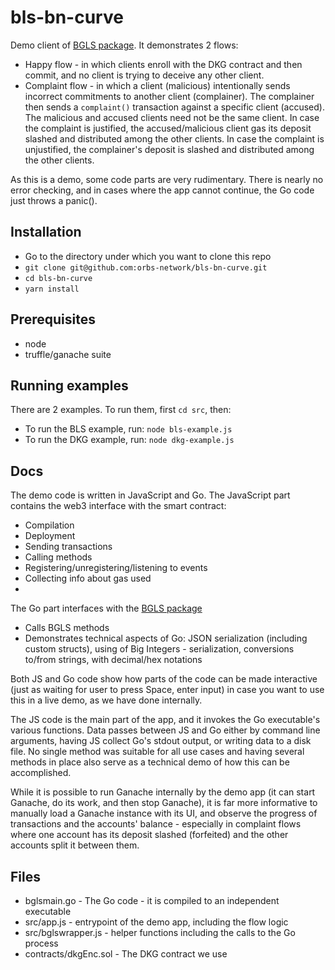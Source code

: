 # bls-bn-curve

Demo client of [BGLS package](https://github.com/orbs-network/bgls). It demonstrates 2 flows:
* Happy flow - in which clients enroll with the DKG contract and then commit, and no client is trying to deceive any other client.
* Complaint flow - in which a client (malicious) intentionally sends incorrect commitments to another client (complainer).
The complainer then sends a `complaint()` transaction against a specific client (accused).
The malicious and accused clients need not be the same client. In case the complaint is justified, the accused/malicious client gas its deposit slashed and distributed among the other clients.
In case the complaint is unjustified, the complainer's deposit is slashed and distributed among the other clients.

As this is a demo, some code parts are very rudimentary. There is nearly no error checking, and in cases where the app cannot continue, the Go code just throws a panic().


## Installation

* Go to the directory under which you want to clone this repo
* `git clone git@github.com:orbs-network/bls-bn-curve.git`
* `cd bls-bn-curve`
* `yarn install`

## Prerequisites
* node
* truffle/ganache suite

## Running examples

There are 2 examples. To run them, first `cd src`, then:
* To run the BLS example, run: `node bls-example.js`
* To run the DKG example, run: `node dkg-example.js`

## Docs

The demo code is written in JavaScript and Go.
The JavaScript part contains the web3 interface with the smart contract:
 * Compilation
 * Deployment
 * Sending transactions
 * Calling methods
 * Registering/unregistering/listening to events
 * Collecting info about gas used
 *

The Go part interfaces with the [BGLS package](https://github.com/orbs-network/bgls)
 * Calls BGLS methods
 * Demonstrates technical aspects of Go: JSON serialization (including custom structs), using of Big Integers - serialization, conversions to/from strings, with decimal/hex notations

Both JS and Go code show how parts of the code can be made interactive (just as waiting for user to press Space, enter input) in case you want to use this in a live demo, as we have done internally.

The JS code is the main part of the app, and it invokes the Go executable's various functions. Data passes between JS and Go either by command line arguments, having JS collect Go's stdout output, or writing data to a disk file.
No single method was suitable for all use cases and having several methods in place also serve as a technical demo of how this can be accomplished.

While it is possible to run Ganache internally by the demo app (it can start Ganache, do its work, and then stop Ganache), it is far more informative to manually load
a Ganache instance with its UI, and observe the progress of transactions and the accounts' balance - especially in complaint flows where one account has its deposit slashed (forfeited) and the other accounts split it between them.

## Files
* bglsmain.go - The Go code - it is compiled to an independent executable
* src/app.js - entrypoint of the demo app, including the flow logic
* src/bglswrapper.js - helper functions including the calls to the Go process
* contracts/dkgEnc.sol - The DKG contract we use




